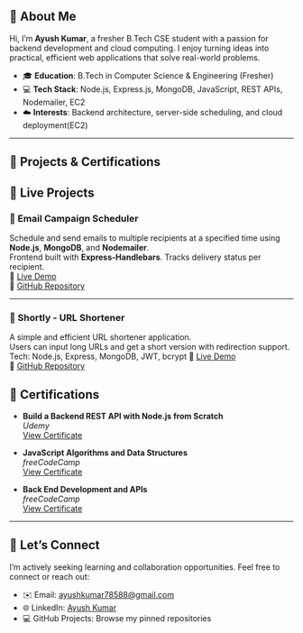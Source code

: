 ## 👋 About Me

Hi, I’m **Ayush Kumar**, a fresher B.Tech CSE student with a passion for backend development and cloud computing. I enjoy turning ideas into practical, efficient web applications that solve real-world problems.

- 🎓 **Education**: B.Tech in Computer Science & Engineering (Fresher)
- 💻 **Tech Stack**: Node.js, Express.js, MongoDB, JavaScript, REST APIs, Nodemailer, EC2
- ☁️ **Interests**: Backend architecture, server-side scheduling, and cloud deployment(EC2)

---

## 📘 Projects & Certifications

## 🚀 Live Projects

### 📧 Email Campaign Scheduler  
Schedule and send emails to multiple recipients at a specified time using **Node.js**, **MongoDB**, and **Nodemailer**.  
Frontend built with **Express-Handlebars**. Tracks delivery status per recipient.  
🔗 [Live Demo](https://email-campaign-scheduler-i2by.onrender.com)  
📂 [GitHub Repository](https://github.com/Ayush78588/Email-Campaign-Scheduler)

---

### 🔗 Shortly - URL Shortener  
A simple and efficient URL shortener application.  
Users can input long URLs and get a short version with redirection support.  
Tech: Node.js, Express, MongoDB, JWT, bcrypt
🔗 [Live Demo](https://shortly-ll9e.onrender.com)  
📂 [GitHub Repository](https://github.com/Ayush78588/Shortly)


## 📜 Certifications

- **Build a Backend REST API with Node.js from Scratch**  
  _Udemy_  
  [View Certificate](https://www.udemy.com/certificate/UC-fc214dc9-cb99-48f7-a43f-381d2a6d1a4b/)

- **JavaScript Algorithms and Data Structures**  
  _freeCodeCamp_  
  [View Certificate](https://freecodecamp.org/certification/Ayush78588/javascript-algorithms-and-data-structures-v8)

- **Back End Development and APIs**  
  _freeCodeCamp_  
  [View Certificate](https://freecodecamp.org/certification/Ayush78588/back-end-development-and-apis)


---

## 🤝 Let’s Connect

I’m actively seeking learning and collaboration opportunities. Feel free to connect or reach out:

- ✉️ Email: ayushkumar78588@gmail.com  
- 🌐 LinkedIn: [Ayush Kumar](https://www.linkedin.com/in/ayush-kumar-496a48302/)  
- 💻 GitHub Projects: Browse my pinned repositories
